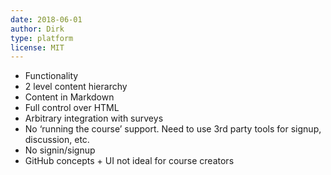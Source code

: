 ```yaml
---
date: 2018-06-01
author: Dirk
type: platform
license: MIT
---
```


 - Functionality
  - 2 level content hierarchy
  - Content in Markdown
  - Full control over HTML
  - Arbitrary integration with surveys
 - No ‘running the course’ support. Need to use 3rd party tools for signup, discussion, etc.
 - No signin/signup
 - GitHub concepts + UI not ideal for course creators

